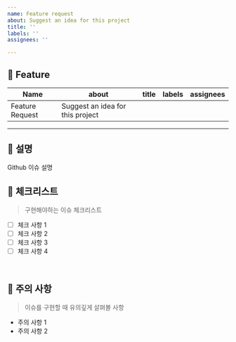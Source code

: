 ```yaml
---
name: Feature request
about: Suggest an idea for this project
title: ''
labels: ''
assignees: ''

---
```


## 🍞 Feature
 
| Name             | about | title | labels | assignees |
| ---------------- | -------- | -------- | -------- | -------- |
| Feature Request  | Suggest an idea for this project  |   |    |    |

---

## 🍞 설명

Github 이슈 설명
<br/>

## 🥞 체크리스트

> 구현해야하는 이슈 체크리스트

- [ ] 체크 사항 1
- [ ] 체크 사항 2
- [ ] 체크 사항 3
- [ ] 체크 사항 4
<br/>

## 🥞 주의 사항

> 이슈를 구현할 때 유의깊게 살펴볼 사항

- 주의 사항 1
- 주의 사항 2

<br/><br/>
